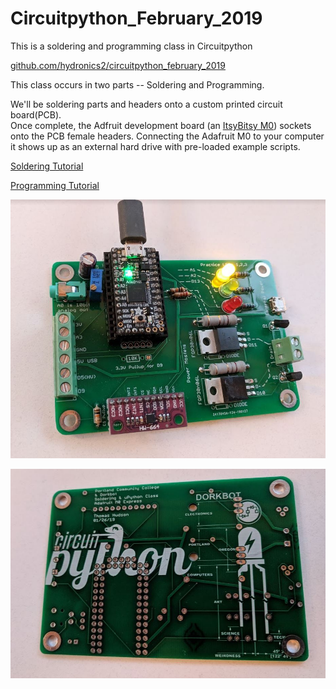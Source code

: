# Circuitpython_February_2019
This is a soldering and programming class in Circuitpython

[github.com/hydronics2/circuitpython_february_2019](https://github.com/hydronics2/Circuitpython_February_2019)

This class occurs in two parts -- Soldering and Programming.

We'll be soldering parts and headers  onto a custom printed circuit board(PCB).  
Once complete, the Adfruit development board (an [ItsyBitsy M0](https://www.adafruit.com/product/3727)) sockets onto the PCB female headers.
Connecting the Adafruit M0 to your computer it shows up as an external hard drive with pre-loaded example scripts.

[Soldering Tutorial](https://github.com/hydronics2/Circuitpython_February_2019/blob/master/soldering/README.md)

[Programming Tutorial](https://github.com/hydronics2/Circuitpython_February_2019/blob/master/programming/README.md)

![alt text](https://github.com/hydronics2/Circuitpython_February_2019/blob/master/complete.JPG)

![](https://github.com/hydronics2/Circuitpython_February_2019/blob/master/soldering/eagle_design_files/blank_bottom.JPG)


